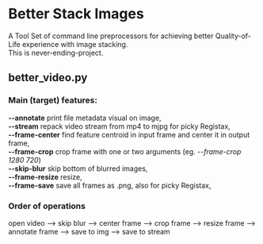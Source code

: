 # Better Stack Images
A Tool Set of command line preprocessors for achieving better Quality-of-Life experience with image stacking.  
This is never-ending-project.

## better_video.py
### Main (target) features:  
**--annotate**  print file metadata visual on image,  
**--stream**    repack video stream from mp4 to mjpg for picky Registax,  
**--frame-center**    find feature centroid in input frame and center it in output frame,  
**--frame-crop**      crop frame with one or two arguments (eg. *--frame-crop 1280 720*)  
**--skip-blur**       skip bottom of blurred images,  
**--frame-resize**    resize,  
**--frame-save**      save all frames as .png, also for picky Registax,  

### Order of operations
 open video --> skip blur --> center frame --> crop frame --> resize frame --> annotate frame --> save to img --> save to stream